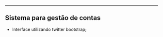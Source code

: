 -----------------------------
Sistema para gestão de contas
-----------------------------

- Interface utilizando twitter bootstrap;
